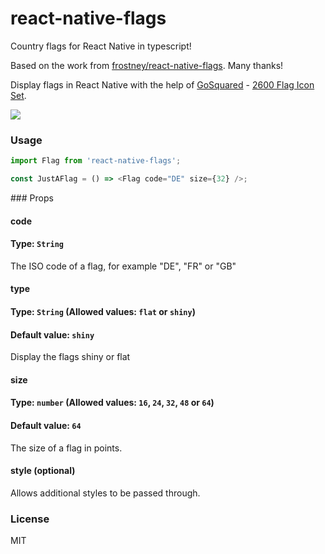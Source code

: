 # react-native-flags

Country flags for React Native in typescript!

Based on the work from [frostney/react-native-flags](https://github.com/frostney/react-native-flags). Many thanks!

Display flags in React Native with the help of [GoSquared](https://www.gosquared.com) - [2600 Flag Icon Set](https://www.gosquared.com/resources/flag-icons/).

![](https://github.com/frostney/react-native-flags/blob/master/docs/flags.png)

### Usage

```javascript
import Flag from 'react-native-flags';

const JustAFlag = () => <Flag code="DE" size={32} />;
```

### Props

#### code

#### Type: `String`

The ISO code of a flag, for example "DE", "FR" or "GB"

#### type

#### Type: `String` (Allowed values: `flat` or `shiny`)

#### Default value: `shiny`

Display the flags shiny or flat

#### size

#### Type: `number` (Allowed values: `16`, `24`, `32`, `48` or `64`)

#### Default value: `64`

The size of a flag in points.

#### style (optional)

Allows additional styles to be passed through.

### License

MIT
